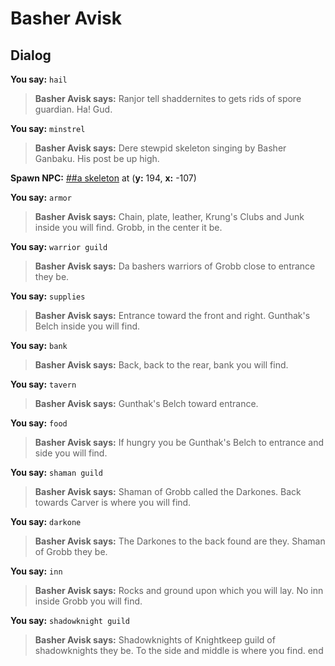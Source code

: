 # Basher Avisk
## Dialog

**You say:** `hail`



>**Basher Avisk says:** Ranjor tell shaddernites to gets rids of spore guardian.  Ha!  Gud.

**You say:** `minstrel`



>**Basher Avisk says:** Dere stewpid skeleton singing by Basher Ganbaku. His post be up high.


**Spawn NPC:**  [\#\#a skeleton](/npc/52126) at (**y:** 194, **x:** -107)



**You say:** `armor`



>**Basher Avisk says:** Chain, plate, leather, Krung's Clubs and Junk inside you will find.  Grobb, in the center it be.

**You say:** `warrior guild`



>**Basher Avisk says:** Da bashers warriors of Grobb close to entrance they be.

**You say:** `supplies`



>**Basher Avisk says:** Entrance toward the front and right.  Gunthak's Belch inside you will find.

**You say:** `bank`



>**Basher Avisk says:** Back, back to the rear, bank you will find.

**You say:** `tavern`



>**Basher Avisk says:** Gunthak's Belch toward entrance.

**You say:** `food`



>**Basher Avisk says:** If hungry you be Gunthak's Belch to entrance and side you will find.

**You say:** `shaman guild`



>**Basher Avisk says:** Shaman of Grobb called the Darkones.  Back towards Carver is where you will find.

**You say:** `darkone`



>**Basher Avisk says:** The Darkones to the back found are they.  Shaman of Grobb they be.

**You say:** `inn`



>**Basher Avisk says:** Rocks and ground upon which you will lay.  No inn inside Grobb you will find.

**You say:** `shadowknight guild`



>**Basher Avisk says:** Shadowknights of Knightkeep guild of shadowknights they be.  To the side and middle is where you find.
end